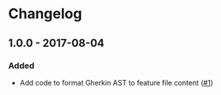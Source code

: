 # Changelog

## 1.0.0 - 2017-08-04

### Added

- Add code to format Gherkin AST to feature file content ([#1](https://github.com/szikszail/gherkin-assembler/issues/1))
